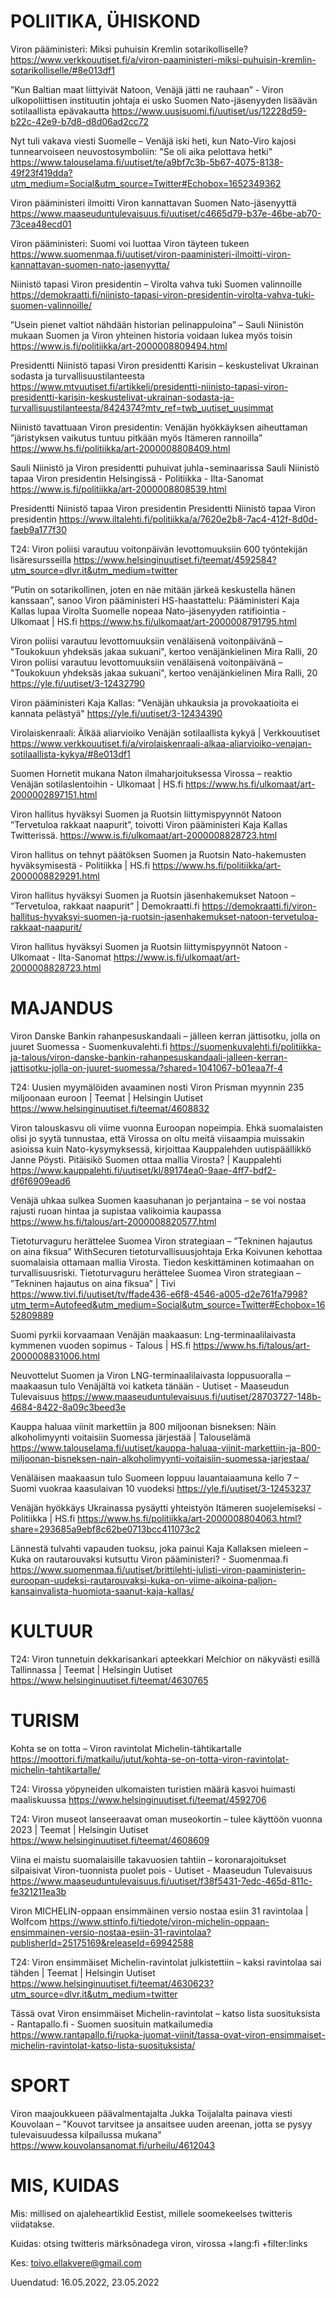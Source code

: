 # POLIITIKA, ÜHISKOND

Viron pääministeri: Miksi puhuisin Kremlin sotarikolliselle?
https://www.verkkouutiset.fi/a/viron-paaministeri-miksi-puhuisin-kremlin-sotarikolliselle/#8e013df1

”Kun Baltian maat liittyivät Natoon, Venäjä jätti ne rauhaan” - Viron ulkopoliittisen instituutin johtaja ei usko Suomen Nato-jäsenyyden lisäävän sotilaallista epävakautta
https://www.uusisuomi.fi/uutiset/us/12228d59-b22c-42e9-b7d8-d8d06ad2cc72

Nyt tuli vakava viesti Suomelle – Venäjä iski heti, kun Nato-Viro kajosi tunnearvoiseen neuvostosymboliin: "Se oli aika pelottava hetki"
https://www.talouselama.fi/uutiset/te/a9bf7c3b-5b67-4075-8138-49f23f419dda?utm_medium=Social&utm_source=Twitter#Echobox=1652349362

Viron pääministeri ilmoitti Viron kannattavan Suomen Nato-jäsenyyttä
https://www.maaseuduntulevaisuus.fi/uutiset/c4665d79-b37e-46be-ab70-73cea48ecd01

Viron pääministeri: Suomi voi luottaa Viron täyteen tukeen
https://www.suomenmaa.fi/uutiset/viron-paaministeri-ilmoitti-viron-kannattavan-suomen-nato-jasenyytta/

Niinistö tapasi Viron presidentin – Virolta vahva tuki Suomen valinnoille
https://demokraatti.fi/niinisto-tapasi-viron-presidentin-virolta-vahva-tuki-suomen-valinnoille/

”Usein pienet valtiot nähdään historian peli­nappuloina” – Sauli Niinistön mukaan Suomen ja Viron yhteinen historia voidaan lukea myös toisin
https://www.is.fi/politiikka/art-2000008809494.html

Presidentti Niinistö tapasi Viron presidentti Karisin – keskustelivat Ukrainan sodasta ja turvallisuustilanteesta
https://www.mtvuutiset.fi/artikkeli/presidentti-niinisto-tapasi-viron-presidentti-karisin-keskustelivat-ukrainan-sodasta-ja-turvallisuustilanteesta/8424374?mtv_ref=twb_uutiset_uusimmat

Niinistö tavattuaan Viron presidentin: Venäjän hyökkäyksen aiheuttaman ”järistyksen vaikutus tuntuu pitkään myös Itämeren rannoilla” 
https://www.hs.fi/politiikka/art-2000008808409.html 

Sauli Niinistö ja Viron presidentti puhuivat juhla¬seminaarissa Sauli Niinistö tapaa Viron presidentin Helsingissä - Politiikka - Ilta-Sanomat https://www.is.fi/politiikka/art-2000008808539.html 

Presidentti Niinistö tapaa Viron presidentin Presidentti Niinistö tapaa Viron presidentin https://www.iltalehti.fi/politiikka/a/7620e2b8-7ac4-412f-8d0d-faeb9a177f30 

T24: Viron poliisi varautuu voitonpäivän levottomuuksiin 600 työntekijän lisäresursseilla  https://www.helsinginuutiset.fi/teemat/4592584?utm_source=dlvr.it&utm_medium=twitter

”Putin on sota­rikollinen, joten en näe mitään järkeä keskustella hänen kanssaan”, sanoo Viron pää­ministeri
HS-haastattelu: Pääministeri Kaja Kallas lupaa Virolta Suomelle nopeaa Nato-jäsenyyden ratifiointia - Ulkomaat | HS.fi
https://www.hs.fi/ulkomaat/art-2000008791795.html

Viron poliisi varautuu levottomuuksiin venäläisenä voitonpäivänä – "Toukokuun yhdeksäs jakaa sukuani", kertoo venäjänkielinen Mira Ralli, 20 Viron poliisi varautuu levottomuuksiin venäläisenä voitonpäivänä – "Toukokuun yhdeksäs jakaa sukuani", kertoo venäjänkielinen Mira Ralli, 20 https://yle.fi/uutiset/3-12432790 

Viron pääministeri Kaja Kallas: "Venäjän uhkauksia ja provokaatioita ei kannata pelästyä" https://yle.fi/uutiset/3-12434390 

Virolaiskenraali: Älkää aliarvioiko Venäjän sotilaallista kykyä | Verkkouutiset https://www.verkkouutiset.fi/a/virolaiskenraali-alkaa-aliarvioiko-venajan-sotilaallista-kykya/#8e013df1

Suomen Hornetit mukana Naton ilmaharjoituksessa Virossa – reaktio Venäjän sotilaslentoihin - Ulkomaat | HS.fi https://www.hs.fi/ulkomaat/art-2000002897151.html

Viron hallitus hyväksyi Suomen ja Ruotsin liittymis­pyynnöt Natoon
”Tervetuloa rakkaat naapurit”, toivotti Viron pääministeri Kaja Kallas Twitterissä.
https://www.is.fi/ulkomaat/art-2000008828723.html

Viron hallitus on tehnyt päätöksen Suomen ja Ruotsin Nato-hakemusten hyväksymisestä - Politiikka | HS.fi
https://www.hs.fi/politiikka/art-2000008829291.html

Viron hallitus hyväksyi Suomen ja Ruotsin jäsenhakemukset Natoon – ”Tervetuloa, rakkaat naapurit” | Demokraatti.fi
https://demokraatti.fi/viron-hallitus-hyvaksyi-suomen-ja-ruotsin-jasenhakemukset-natoon-tervetuloa-rakkaat-naapurit/

Viron hallitus hyväksyi Suomen ja Ruotsin liittymispyynnöt Natoon - Ulkomaat - Ilta-Sanomat
https://www.is.fi/ulkomaat/art-2000008828723.html


# MAJANDUS

Viron Danske Bankin rahanpesuskandaali – jälleen kerran jättisotku, jolla on juuret Suomessa - Suomenkuvalehti.fi https://suomenkuvalehti.fi/politiikka-ja-talous/viron-danske-bankin-rahanpesuskandaali-jalleen-kerran-jattisotku-jolla-on-juuret-suomessa/?shared=1041067-b01eaa7f-4 

T24: Uusien myymälöiden avaaminen nosti Viron Prisman myynnin 235 miljoonaan euroon | Teemat | Helsingin Uutiset
https://www.helsinginuutiset.fi/teemat/4608832

Viron talouskasvu oli viime vuonna Euroopan nopeimpia. Ehkä suomalaisten olisi jo syytä tunnustaa, että Virossa on oltu meitä viisaampia muissakin asioissa kuin Nato-kysymyksessä, kirjoittaa Kauppalehden uutispäällikkö Janne Pöysti.
Pitäisikö Suomen ottaa mallia Virosta? | Kauppalehti
https://www.kauppalehti.fi/uutiset/kl/89174ea0-9aae-4ff7-bdf2-df6f6909ead6 

Venäjä uhkaa sulkea Suomen kaasuhanan jo perjantaina – se voi nostaa rajusti ruoan hintaa ja supistaa valikoimia kaupassa
https://www.hs.fi/talous/art-2000008820577.html

Tietoturvaguru herättelee Suomea Viron strategiaan – ”Tekninen hajautus on aina fiksua”
WithSecuren tietoturvallisuusjohtaja Erka Koivunen kehottaa suomalaisia ottamaan mallia Virosta. Tiedon keskittäminen kotimaahan on turvallisuusriski.
Tietoturvaguru herättelee Suomea Viron strategiaan – ”Tekninen hajautus on aina fiksua” | Tivi
https://www.tivi.fi/uutiset/tv/ffade436-e6f8-4546-a005-d2e761fa7998?utm_term=Autofeed&utm_medium=Social&utm_source=Twitter#Echobox=1652809889

Suomi pyrkii korvaamaan Venäjän maakaasun: Lng-terminaalilaivasta kymmenen vuoden sopimus - Talous | HS.fi
https://www.hs.fi/talous/art-2000008831006.html

Neuvottelut Suomen ja Viron LNG-terminaalilaivasta loppusuoralla ‒ maakaasun tulo Venäjältä voi katketa tänään - Uutiset - Maaseudun Tulevaisuus
https://www.maaseuduntulevaisuus.fi/uutiset/28703727-148b-4684-8422-8a09c3beed3e

Kauppa haluaa viinit markettiin ja 800 miljoonan bisneksen: Näin alkoholimyynti voitaisiin Suomessa järjestää | Talouselämä
https://www.talouselama.fi/uutiset/kauppa-haluaa-viinit-markettiin-ja-800-miljoonan-bisneksen-nain-alkoholimyynti-voitaisiin-suomessa-jarjestaa/

Venäläisen maakaasun tulo Suomeen loppuu lauantaiaamuna kello 7 – Suomi vuokraa kaasulaivan 10 vuodeksi
https://yle.fi/uutiset/3-12453237

Venäjän hyökkäys Ukrainassa pysäytti yhteistyön Itämeren suojelemiseksi - Politiikka | HS.fi
https://www.hs.fi/politiikka/art-2000008804063.html?share=293685a9ebf8c62be0713bcc411073c2

Lännestä tulvahti vapauden tuoksu, joka painui Kaja Kallaksen mieleen – Kuka on rautarouvaksi kutsuttu Viron pääministeri? - Suomenmaa.fi
https://www.suomenmaa.fi/uutiset/brittilehti-julisti-viron-paaministerin-euroopan-uudeksi-rautarouvaksi-kuka-on-viime-aikoina-paljon-kansainvalista-huomiota-saanut-kaja-kallas/


# KULTUUR

T24: Viron tunnetuin dekkarisankari apteekkari Melchior on näkyvästi esillä Tallinnassa | Teemat | Helsingin Uutiset
https://www.helsinginuutiset.fi/teemat/4630765

# TURISM

Kohta se on totta – Viron ravintolat Michelin-tähtikartalle
https://moottori.fi/matkailu/jutut/kohta-se-on-totta-viron-ravintolat-michelin-tahtikartalle/

T24: Virossa yöpyneiden ulkomaisten turistien määrä kasvoi huimasti maaliskuussa  https://www.helsinginuutiset.fi/teemat/4592706

T24: Viron museot lanseeraavat oman museokortin – tulee käyttöön vuonna 2023 | Teemat | Helsingin Uutiset
https://www.helsinginuutiset.fi/teemat/4608609

Viina ei maistu suomalaisille takavuosien tahtiin – koronarajoitukset silpaisivat Viron-tuonnista puolet pois - Uutiset - Maaseudun Tulevaisuus
https://www.maaseuduntulevaisuus.fi/uutiset/f38f5431-7edc-465d-811c-fe321211ea3b

Viron MICHELIN-oppaan ensimmäinen versio nostaa esiin 31 ravintolaa | Wolfcom
https://www.sttinfo.fi/tiedote/viron-michelin-oppaan-ensimmainen-versio-nostaa-esiin-31-ravintolaa?publisherId=25175169&releaseId=69942588

T24: Viron ensimmäiset Michelin-ravintolat julkistettiin – kaksi ravintolaa sai tähden | Teemat | Helsingin Uutiset
https://www.helsinginuutiset.fi/teemat/4630623?utm_source=dlvr.it&utm_medium=twitter

Tässä ovat Viron ensimmäiset Michelin-ravintolat – katso lista suosituksista - Rantapallo.fi - Suomen suosituin matkailumedia
https://www.rantapallo.fi/ruoka-juomat-viinit/tassa-ovat-viron-ensimmaiset-michelin-ravintolat-katso-lista-suosituksista/

# SPORT

Viron maajoukkueen päävalmentajalta Jukka Toijalalta painava viesti Kouvolaan – "Kouvot tarvitsee ja ansaitsee uuden areenan, jotta se pysyy tulevaisuudessa kilpailussa mukana"
https://www.kouvolansanomat.fi/urheilu/4612043


# MIS, KUIDAS

Mis: millised on ajaleheartiklid Eestist, millele soomekeelses twitteris viidatakse.

Kuidas: otsing twitteris märksõnadega viron, virossa +lang:fi +filter:links

Kes: toivo.ellakvere@gmail.com

Uuendatud: 16.05.2022, 23.05.2022
